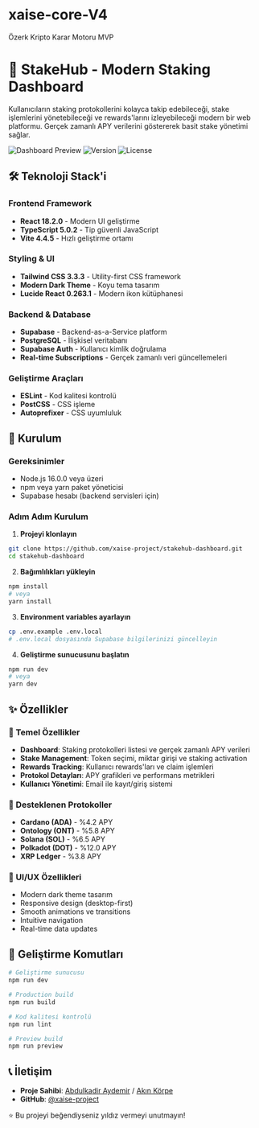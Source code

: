 # xaise-core-V4
Özerk Kripto Karar Motoru MVP

# 🚀 StakeHub - Modern Staking Dashboard

Kullanıcıların staking protokollerini kolayca takip edebileceği, stake işlemlerini yönetebileceği ve rewards'larını izleyebileceği modern bir web platformu. Gerçek zamanlı APY verilerini göstererek basit stake yönetimi sağlar.

![Dashboard Preview](https://img.shields.io/badge/Status-Active-brightgreen)
![Version](https://img.shields.io/badge/Version-1.0.0-blue)
![License](https://img.shields.io/badge/License-MIT-yellow)


## 🛠️ Teknoloji Stack'i

### Frontend Framework
- **React 18.2.0** - Modern UI geliştirme
- **TypeScript 5.0.2** - Tip güvenli JavaScript
- **Vite 4.4.5** - Hızlı geliştirme ortamı

### Styling & UI
- **Tailwind CSS 3.3.3** - Utility-first CSS framework
- **Modern Dark Theme** - Koyu tema tasarım
- **Lucide React 0.263.1** - Modern ikon kütüphanesi

### Backend & Database
- **Supabase** - Backend-as-a-Service platform
- **PostgreSQL** - İlişkisel veritabanı
- **Supabase Auth** - Kullanıcı kimlik doğrulama
- **Real-time Subscriptions** - Gerçek zamanlı veri güncellemeleri

### Geliştirme Araçları
- **ESLint** - Kod kalitesi kontrolü
- **PostCSS** - CSS işleme
- **Autoprefixer** - CSS uyumluluk

## 🚀 Kurulum

### Gereksinimler
- Node.js 16.0.0 veya üzeri
- npm veya yarn paket yöneticisi
- Supabase hesabı (backend servisleri için)

### Adım Adım Kurulum

1. **Projeyi klonlayın**
```bash
git clone https://github.com/xaise-project/stakehub-dashboard.git
cd stakehub-dashboard
```

2. **Bağımlılıkları yükleyin**
```bash
npm install
# veya
yarn install
```

3. **Environment variables ayarlayın**
```bash
cp .env.example .env.local
# .env.local dosyasında Supabase bilgilerinizi güncelleyin
```

4. **Geliştirme sunucusunu başlatın**
```bash
npm run dev
# veya
yarn dev
```

## ✨ Özellikler

### 🎯 Temel Özellikler
- **Dashboard**: Staking protokolleri listesi ve gerçek zamanlı APY verileri
- **Stake Management**: Token seçimi, miktar girişi ve staking activation
- **Rewards Tracking**: Kullanıcı rewards'ları ve claim işlemleri
- **Protokol Detayları**: APY grafikleri ve performans metrikleri
- **Kullanıcı Yönetimi**: Email ile kayıt/giriş sistemi

### 🔧 Desteklenen Protokoller
- **Cardano (ADA)** - %4.2 APY
- **Ontology (ONT)** - %5.8 APY
- **Solana (SOL)** - %6.5 APY
- **Polkadot (DOT)** - %12.0 APY
- **XRP Ledger** - %3.8 APY

### 🎨 UI/UX Özellikleri
- Modern dark theme tasarım
- Responsive design (desktop-first)
- Smooth animations ve transitions
- Intuitive navigation
- Real-time data updates

## 🔧 Geliştirme Komutları

```bash
# Geliştirme sunucusu
npm run dev

# Production build
npm run build

# Kod kalitesi kontrolü
npm run lint

# Preview build
npm run preview
```


## 📞 İletişim

- **Proje Sahibi**: [Abdulkadir Aydemir](https://github.com/AbdulkadirAydemir) / [Akın Körpe](https://github.com/akinkorpe)
- **GitHub**: [@xaise-project](https://github.com/xaise-project)


⭐ Bu projeyi beğendiyseniz yıldız vermeyi unutmayın!
